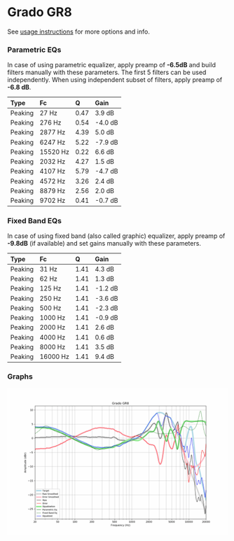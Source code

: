 # Grado GR8
See [usage instructions](https://github.com/jaakkopasanen/AutoEq#usage) for more options and info.

### Parametric EQs
In case of using parametric equalizer, apply preamp of **-6.5dB** and build filters manually
with these parameters. The first 5 filters can be used independently.
When using independent subset of filters, apply preamp of **-6.8 dB**.

| Type    | Fc       |    Q | Gain    |
|:--------|:---------|:-----|:--------|
| Peaking | 27 Hz    | 0.47 | 3.9 dB  |
| Peaking | 276 Hz   | 0.54 | -4.0 dB |
| Peaking | 2877 Hz  | 4.39 | 5.0 dB  |
| Peaking | 6247 Hz  | 5.22 | -7.9 dB |
| Peaking | 15520 Hz | 0.22 | 6.6 dB  |
| Peaking | 2032 Hz  | 4.27 | 1.5 dB  |
| Peaking | 4107 Hz  | 5.79 | -4.7 dB |
| Peaking | 4572 Hz  | 3.26 | 2.4 dB  |
| Peaking | 8879 Hz  | 2.56 | 2.0 dB  |
| Peaking | 9702 Hz  | 0.41 | -0.7 dB |

### Fixed Band EQs
In case of using fixed band (also called graphic) equalizer, apply preamp of **-9.8dB**
(if available) and set gains manually with these parameters.

| Type    | Fc       |    Q | Gain    |
|:--------|:---------|:-----|:--------|
| Peaking | 31 Hz    | 1.41 | 4.3 dB  |
| Peaking | 62 Hz    | 1.41 | 1.3 dB  |
| Peaking | 125 Hz   | 1.41 | -1.2 dB |
| Peaking | 250 Hz   | 1.41 | -3.6 dB |
| Peaking | 500 Hz   | 1.41 | -2.3 dB |
| Peaking | 1000 Hz  | 1.41 | -0.9 dB |
| Peaking | 2000 Hz  | 1.41 | 2.6 dB  |
| Peaking | 4000 Hz  | 1.41 | 0.6 dB  |
| Peaking | 8000 Hz  | 1.41 | 3.5 dB  |
| Peaking | 16000 Hz | 1.41 | 9.4 dB  |

### Graphs
![](./Grado%20GR8.png)